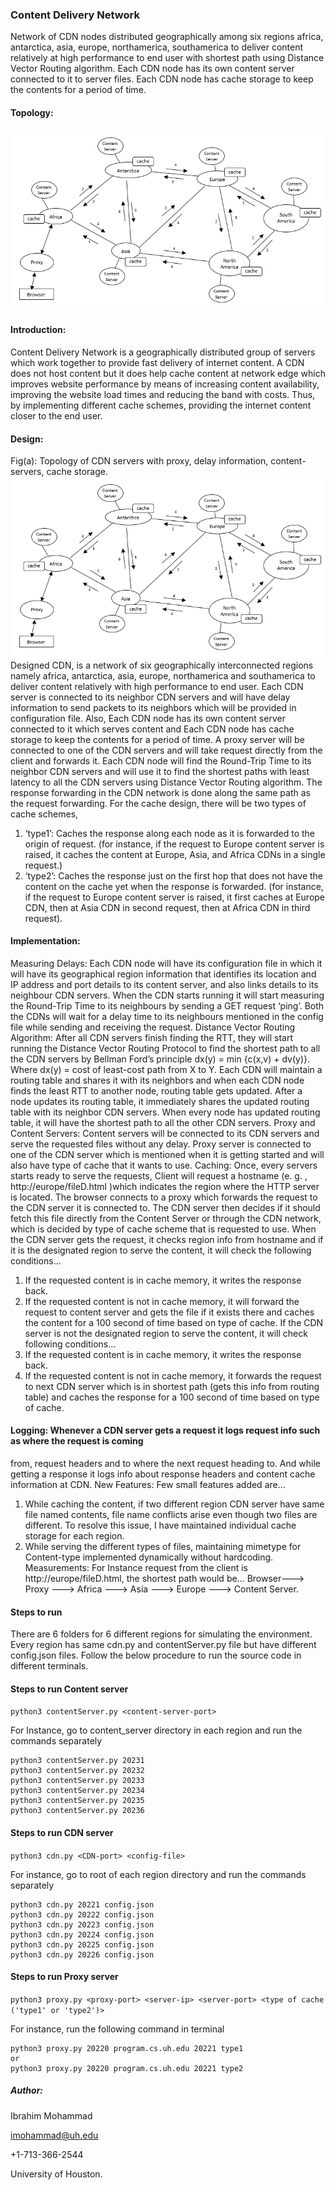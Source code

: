 ### Content Delivery Network
Network of CDN nodes distributed geographically among six regions africa, antarctica, asia, europe, northamerica, southamerica to deliver content relatively at high performance to end user with shortest path using Distance Vector Routing algorithm. Each CDN node has its own content server connected to it to server files. Each CDN node has cache storage to keep the contents for a period of time.
#### Topology:
![alt text](https://github.com/ibrahimpasha/Content-Delivery-Network/blob/master/topology.PNG)

#### Introduction:
Content Delivery Network is a geographically distributed group of servers which work together to
provide fast delivery of internet content. A CDN does not host content but it does help cache content at
network edge which improves website performance by means of increasing content availability,
improving the website load times and reducing the band with costs. Thus, by implementing different
cache schemes, providing the internet content closer to the end user.
#### Design:
Fig(a): Topology of CDN servers with proxy, delay information, content-servers, cache storage.
![alt text](https://github.com/ibrahimpasha/Content-Delivery-Network/blob/master/topology.PNG)
Designed CDN, is a network of six geographically interconnected regions namely africa, antarctica, asia,
europe, northamerica and southamerica to deliver content relatively with high performance to end user.
Each CDN server is connected to its neighbor CDN servers and will have delay information to send packets
to its neighbors which will be provided in configuration file. Also, Each CDN node has its own content
server connected to it which serves content and Each CDN node has cache storage to keep the contents
for a period of time. A proxy server will be connected to one of the CDN servers and will take request
directly from the client and forwards it.
Each CDN node will find the Round-Trip Time to its neighbor CDN servers and will use it to find the shortest
paths with least latency to all the CDN servers using Distance Vector Routing algorithm. The response
forwarding in the CDN network is done along the same path as the request forwarding. For the cache
design, there will be two types of cache schemes,
1. ‘type1’: Caches the response along each node as it is forwarded to the origin of request. (for
instance, if the request to Europe content server is raised, it caches the content at Europe, Asia,
and Africa CDNs in a single request.)
2. ‘type2’: Caches the response just on the first hop that does not have the content on the cache yet
when the response is forwarded. (for instance, if the request to Europe content server is raised,
it first caches at Europe CDN, then at Asia CDN in second request, then at Africa CDN in third
request).
#### Implementation:
Measuring Delays: Each CDN node will have its configuration file in which it will have its geographical
region information that identifies its location and IP address and port details to its content server, and
also links details to its neighbour CDN servers. When the CDN starts running it will start measuring the
Round-Trip Time to its neighbours by sending a GET request ‘ping’. Both the CDNs will wait for a delay
time to its neighbours mentioned in the config file while sending and receiving the request.
Distance Vector Routing Algorithm: After all CDN servers finish finding the RTT, they will start running
the Distance Vector Routing Protocol to find the shortest path to all the CDN servers by Bellman Ford’s
principle dx(y) = min {c(x,v) + dv(y)}. Where dx(y) = cost of least-cost path from X to Y. Each CDN will
maintain a routing table and shares it with its neighbors and when each CDN node finds the least RTT to
another node, routing table gets updated. After a node updates its routing table, it immediately shares
the updated routing table with its neighbor CDN servers. When every node has updated routing table, it
will have the shortest path to all the other CDN servers.
Proxy and Content Servers: Content servers will be connected to its CDN servers and serve the
requested files without any delay. Proxy server is connected to one of the CDN server which is
mentioned when it is getting started and will also have type of cache that it wants to use.
Caching: Once, every servers starts ready to serve the requests, Client will request a hostname (e. g. ,
http://europe/fileD.html )which indicates the region where the HTTP server is located. The browser
connects to a proxy which forwards the request to the CDN server it is connected to. The CDN server
then decides if it should fetch this file directly from the Content Server or through the CDN network,
which is decided by type of cache scheme that is requested to use.
When the CDN server gets the request, it checks region info from hostname and if it is the designated
region to serve the content, it will check the following conditions…
1. If the requested content is in cache memory, it writes the response back.
2. If the requested content is not in cache memory, it will forward the request to content server
and gets the file if it exists there and caches the content for a 100 second of time based on type
of cache.
If the CDN server is not the designated region to serve the content, it will check following conditions…
1. If the requested content is in cache memory, it writes the response back.
2. If the requested content is not in cache memory, it forwards the request to next CDN server
which is in shortest path (gets this info from routing table) and caches the response for a 100
second of time based on type of cache.

#### Logging: Whenever a CDN server gets a request it logs request info such as where the request is coming
from, request headers and to where the next request heading to. And while getting a response it logs
info about response headers and content cache information at CDN.
New Features: Few small features added are…
1. While caching the content, if two different region CDN server have same file named contents,
file name conflicts arise even though two files are different. To resolve this issue, I have
maintained individual cache storage for each region.
2. While serving the different types of files, maintaining mimetype for Content-type implemented
dynamically without hardcoding.
Measurements: For Instance request from the client is http://europe/fileD.html, the shortest path
would be… Browser---> Proxy ---> Africa ---> Asia ---> Europe ---> Content Server.


#### Steps to run
There are 6 folders for 6 different regions for simulating the environment. Every region has same cdn.py and contentServer.py file but have different config.json files.
Follow the below procedure to run the source code in different terminals.

#### Steps to run Content server
```python3 contentServer.py <content-server-port>```

For Instance, go to content_server directory in each region and run the commands separately
```
python3 contentServer.py 20231
python3 contentServer.py 20232
python3 contentServer.py 20233
python3 contentServer.py 20234
python3 contentServer.py 20235
python3 contentServer.py 20236
```

#### Steps to run CDN server
```python3 cdn.py <CDN-port> <config-file>```

For instance, go to root of each region directory and run the commands separately
```
python3 cdn.py 20221 config.json
python3 cdn.py 20222 config.json
python3 cdn.py 20223 config.json
python3 cdn.py 20224 config.json
python3 cdn.py 20225 config.json
python3 cdn.py 20226 config.json
```

#### Steps to run Proxy server
```python3 proxy.py <proxy-port> <server-ip> <server-port> <type of cache ('type1' or 'type2')> ```

For instance, run the following command in terminal
```
python3 proxy.py 20220 program.cs.uh.edu 20221 type1
or
python3 proxy.py 20220 program.cs.uh.edu 20221 type2
```

##### Author:
Ibrahim Mohammad

imohammad@uh.edu 

+1-713-366-2544 

University of Houston.
